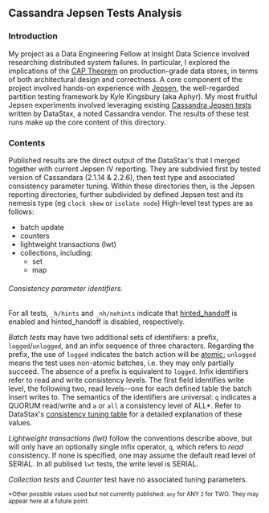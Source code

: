 ## Cassandra Jepsen Tests Analysis

### Introduction

 My project as a Data Engineering Fellow at Insight Data Science involved researching distributed system failures. In particular, I explored the implications of the [CAP Theorem](http://henryr.github.io/cap-faq/) on production-grade data stores, in terms of both architectural design and correctness. A core component of the project involved hands-on experience with [Jepsen](https://github.com/aphyr/jepsen), the well-regarded partition testing framework by Kyle Kingsbury (aka Aphyr). My most fruitful Jepsen experiments involved leveraging existing [Cassandra Jepsen tests](http://www.datastax.com/dev/blog/testing-apache-cassandra-with-jepsen) written by DataStax, a noted Cassandra vendor.
 The results of these test runs make up the core content of this directory.

 ### Contents

Published results are the direct output of the DataStax's that I merged together with current Jepsen IV reporting. They are subdivied first by tested version of Cassandara (2.1.14 & 2.2.6), then test type and associated consistency parameter tuning. Within these directories then, is the Jepsen reporting directories, further subdivided by defined Jepsen test and its nemesis type (eg `clock skew` or `isolate node`) High-level test types are as follows:

- batch update
- counters
- lightweight transactions (lwt)
- collections, including:
  - set
  - map

###### Consistency parameter identifiers.
For all tests,  `_h/hints` and `_nh/nohints` indicate that [hinted_handoff](http://www.datastax.com/dev/blog/modern-hinted-handoff) is enabled and hinted_handoff is disabled, respectively.

*Batch tests* may have two additional sets of identifiers: a prefix, `logged`/`unlogged`, and an infix sequence of three characters. Regarding the prefix, the use of `logged` indicates the batch action will be [atomic](http://www.datastax.com/dev/blog/atomic-batches-in-cassandra-1-2); `unlogged` means the test uses non-atomic batches, i.e. they may only partially succeed. The absence of a prefix is equivalent to `logged`.  Infix identifiers refer to read and write consistency levels. The first field identifies write level, the following two, read levels--one for each defined table the batch insert writes to. The semantics of the identifiers are universal: `q` indicates a QUORUM read/write and `a` or `all` a consistency level of ALL*. Refer to DataStax's [consistency tuning table](http://docs.datastax.com/en/cassandra/2.0/cassandra/dml/dml_config_consistency_c.html) for a detailed explanation of these values.

*Lightweight transactions (lwt)* follow the conventions describe above, but will only have an optionally single infix operator, `q`, which refers to *read* consistency. If none is specified, one may assume the default read level of SERIAL. In all publised `lwt` tests, the write level is SERIAL.

*Collection tests* and *Counter* test have no associated tuning parameters.

<sub>*Other possible values used but not currently published: `any` for ANY `2` for TWO. They may appear here at a future point.</sub>
